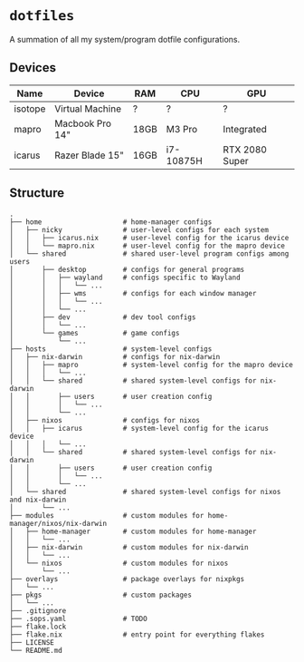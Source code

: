 # `dotfiles`

A summation of all my system/program dotfile configurations.

## Devices
| Name | Device | RAM | CPU | GPU |
| - | - | - | - | - |
| isotope | Virtual Machine | ? | ? | ? |
| mapro | Macbook Pro 14" | 18GB | M3 Pro | Integrated |
| icarus | Razer Blade 15" | 16GB | i7-10875H | RTX 2080 Super |

## Structure
    .
    ├── home                    # home-manager configs
    │   ├── nicky               # user-level configs for each system
    │   │   ├── icarus.nix      # user-level config for the icarus device
    │   │   └── mapro.nix       # user-level config for the mapro device
    │   └── shared              # shared user-level program configs among users
    │       ├── desktop         # configs for general programs
    │       │   ├── wayland     # configs specific to Wayland
    │       │   │   └── ...
    │       │   ├── wms         # configs for each window manager
    │       │   │   └── ...
    │       │   └── ...
    │       ├── dev             # dev tool configs
    │       │   └── ...
    │       └── games           # game configs
    │           └── ...
    ├── hosts                   # system-level configs
    │   ├── nix-darwin          # configs for nix-darwin
    │   │   ├── mapro           # system-level config for the mapro device
    │   │   │   └── ...
    │   │   └── shared          # shared system-level configs for nix-darwin
    │   │       ├── users       # user creation config
    │   │       │   └── ...
    │   │       └── ...
    │   ├── nixos               # configs for nixos
    │   │   ├── icarus          # system-level config for the icarus device
    │   │   │   └── ...
    │   │   └── shared          # shared system-level configs for nix-darwin
    │   │       ├── users       # user creation config
    │   │       │   └── ...
    │   │       └── ...
    │   └── shared              # shared system-level configs for nixos and nix-darwin
    │       └── ...
    ├── modules                 # custom modules for home-manager/nixos/nix-darwin
    │   ├── home-manager        # custom modules for home-manager
    │   │   └── ...
    │   ├── nix-darwin          # custom modules for nix-darwin
    │   │   └── ...
    │   └── nixos               # custom modules for nixos
    │       └── ...
    ├── overlays                # package overlays for nixpkgs
    │   └── ...
    ├── pkgs                    # custom packages
    │   └── ...
    ├── .gitignore
    ├── .sops.yaml              # TODO
    ├── flake.lock
    ├── flake.nix               # entry point for everything flakes
    ├── LICENSE
    └── README.md
